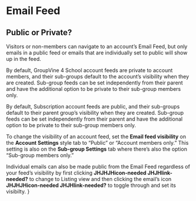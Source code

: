 # Email Feed

<span class="sub g4s">

## Public or Private?
<span id="gv-public-or-private"/></span>

Visitors or non-members can navigate to an account’s Email Feed,
but only emails in a public feed or emails that are individually set to
public will show up in the feed.

</span> <!-- sub g4s -->

<span class=”g4s”>

By default, GroupVine 4 School account feeds are private to account
members, and their sub-groups default to the account’s visibility when
they are created.
Sub-group feeds can be set independently from their parent and have the
additional option to be private to their sub-group members only.

</span> <!-- g4s -->

<span class=”sub”>

By default, Subscription account feeds are public, and their sub-groups default to their parent group’s visibility when they are created.  Sub-group feeds can be set independently from their parent and have the additional option to be private to their sub-group members only.

</span> <!-- sub -->

To change the visibility of an account feed, set the **Email feed
visibility** on the **Account Settings** style tab to
“Public” or “Account members only.”
This setting is also on the **Sub-group Settings** tab where
there’s also the option “Sub-group members only.”

Individual emails can also be made public from the Email Feed
regardless of your feed’s visibility by first clicking
**JHJHJHicon-needed JHJHlink-needed?** to change to Listing view and
then clicking the email’s icon **JHJHJHicon-needed JHJHlink-needed?** to
toggle through and set its visibilty.
}
